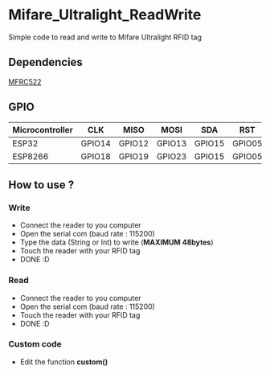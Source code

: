 # Mifare_Ultralight_ReadWrite
Simple code to read and write to Mifare Ultralight RFID tag

## Dependencies 

[MFRC522](https://github.com/miguelbalboa/rfid)

## GPIO

|Microcontroller|CLK|MISO|MOSI|SDA|RST|
|---------------|---|----|----|---|--|
| ESP32 | GPIO14 | GPIO12 | GPIO13 | GPIO15 | GPIO05 |
| ESP8266 | GPIO18 | GPIO19 | GPIO23 | GPIO15 | GPIO05 |

## How to use ?

### Write 

* Connect the reader to you computer
* Open the serial com (baud rate : 115200)
* Type the data (String or Int) to write (**MAXIMUM 48bytes**)
* Touch the reader with your RFID tag
* DONE :D

### Read

* Connect the reader to you computer
* Open the serial com (baud rate : 115200)
* Touch the reader with your RFID tag
* DONE :D

### Custom code

* Edit the function **custom()**
